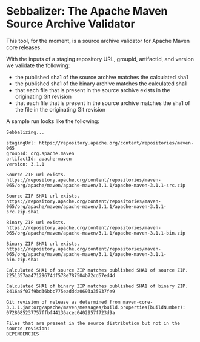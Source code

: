 # Sebbalizer: The Apache Maven Source Archive Validator

This tool, for the moment, is a source archive validator for Apache Maven core releases.

With the inputs of a staging repository URL, groupId, artifactId, and version we validate the following:

- the published sha1 of the source archive matches the calculated sha1
- the published sha1 of the binary archive matches the calculated sha1
- that each file that is present in the source archive exists in the originating Git revision 
- that each file that is present in the source archive matches the sha1 of the file in the originating Git revision

A sample run looks like the following:

```
Sebbalizing...

stagingUrl: https://repository.apache.org/content/repositories/maven-065
groupId: org.apache.maven
artifactId: apache-maven
version: 3.1.1

Source ZIP url exists.
https://repository.apache.org/content/repositories/maven-065/org/apache/maven/apache-maven/3.1.1/apache-maven-3.1.1-src.zip

Source ZIP SHA1 url exists.
https://repository.apache.org/content/repositories/maven-065/org/apache/maven/apache-maven/3.1.1/apache-maven-3.1.1-src.zip.sha1

Binary ZIP url exists.
https://repository.apache.org/content/repositories/maven-065/org/apache/maven/apache-maven/3.1.1/apache-maven-3.1.1-bin.zip

Binary ZIP SHA1 url exists.
https://repository.apache.org/content/repositories/maven-065/org/apache/maven/apache-maven/3.1.1/apache-maven-3.1.1-bin.zip.sha1

Calculated SHA1 of source ZIP matches published SHA1 of source ZIP.
2251357aa47129674df578e787504b72cd57ed4d

Calculated SHA1 of binary ZIP matches published SHA1 of binary ZIP.
8416a8f07f9bd36bbc775eaddda0693a35937fe9

Git revision of release as determined from maven-core-3.1.1.jar:org/apache/maven/messages/build.properties(buildNumber):
0728685237757ffbf44136acec0402957f723d9a

Files that are present in the source distribution but not in the source revision:
DEPENDENCIES
```
